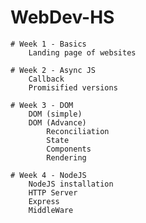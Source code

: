 # WebDev-HS
    # Week 1 - Basics
        Landing page of websites
    
    # Week 2 - Async JS
        Callback
        Promisified versions

    # Week 3 - DOM
        DOM (simple)
        DOM (Advance)
            Reconciliation
            State
            Components
            Rendering
    
    # Week 4 - NodeJS
        NodeJS installation
        HTTP Server
        Express
        MiddleWare